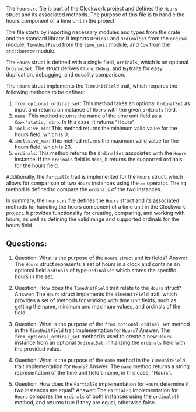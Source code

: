 
The `hours.rs` file is part of the Clockwork project and defines the `Hours` struct and its associated methods. The purpose of this file is to handle the hours component of a time unit in the project.

The file starts by importing necessary modules and types from the crate and the standard library. It imports `Ordinal` and `OrdinalSet` from the `ordinal` module, `TimeUnitField` from the `time_unit` module, and `Cow` from the `std::borrow` module.

The `Hours` struct is defined with a single field, `ordinals`, which is an optional `OrdinalSet`. The struct derives `Clone`, `Debug`, and `Eq` traits for easy duplication, debugging, and equality comparison.

The `Hours` struct implements the `TimeUnitField` trait, which requires the following methods to be defined:

1. `from_optional_ordinal_set`: This method takes an optional `OrdinalSet` as input and returns an instance of `Hours` with the given `ordinals` field.
2. `name`: This method returns the name of the time unit field as a `Cow<'static, str>`. In this case, it returns "Hours".
3. `inclusive_min`: This method returns the minimum valid value for the hours field, which is 0.
4. `inclusive_max`: This method returns the maximum valid value for the hours field, which is 23.
5. `ordinals`: This method returns the `OrdinalSet` associated with the `Hours` instance. If the `ordinals` field is `None`, it returns the supported ordinals for the hours field.

Additionally, the `PartialEq` trait is implemented for the `Hours` struct, which allows for comparison of two `Hours` instances using the `==` operator. The `eq` method is defined to compare the `ordinals` of the two instances.

In summary, the `hours.rs` file defines the `Hours` struct and its associated methods for handling the hours component of a time unit in the Clockwork project. It provides functionality for creating, comparing, and working with hours, as well as defining the valid range and supported ordinals for the hours field.
## Questions: 
 1. Question: What is the purpose of the `Hours` struct and its fields?
   Answer: The `Hours` struct represents a set of hours in a clock and contains an optional field `ordinals` of type `OrdinalSet` which stores the specific hours in the set.

2. Question: How does the `TimeUnitField` trait relate to the `Hours` struct?
   Answer: The `Hours` struct implements the `TimeUnitField` trait, which provides a set of methods for working with time unit fields, such as getting the name, minimum and maximum values, and ordinals of the field.

3. Question: What is the purpose of the `from_optional_ordinal_set` method in the `TimeUnitField` trait implementation for `Hours`?
   Answer: The `from_optional_ordinal_set` method is used to create a new `Hours` instance from an optional `OrdinalSet`, initializing the `ordinals` field with the provided value.

4. Question: What is the purpose of the `name` method in the `TimeUnitField` trait implementation for `Hours`?
   Answer: The `name` method returns a string representation of the time unit field's name, in this case, "Hours".

5. Question: How does the `PartialEq` implementation for `Hours` determine if two instances are equal?
   Answer: The `PartialEq` implementation for `Hours` compares the `ordinals` of both instances using the `ordinals()` method, and returns true if they are equal, otherwise false.
    
